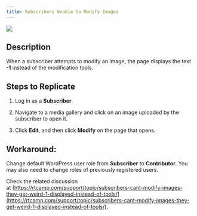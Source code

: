 ```yaml
---
title: Subscribers Unable to Modify Images
---
```


[![](https://rtcamp.com/wp-content/uploads/2013/09/rtMediaProImageEditModify.png)](https://rtcamp.com/wp-content/uploads/2013/09/rtMediaProImageEditModify.png)


## Description


When a subscriber attempts to modify an image, the page displays the text **-1** instead of the modification tools.


## Steps to Replicate

1. Log in as a **Subscriber**.

	
2. Navigate to a media gallery and click on an image uploaded by the subscriber to open it.

	
3. Click **Edit**, and then click **Modify** on the page that opens.




## Workaround:


Change default WordPress user role from **Subscriber** to **Contributor**. You may also need to change roles of previously registered users.

Check the related discussion at [https://rtcamp.com/support/topic/subscribers-cant-modify-images-they-get-weird-1-displayed-instead-of-tools/](https://rtcamp.com/support/topic/subscribers-cant-modify-images-they-get-weird-1-displayed-instead-of-tools/).




